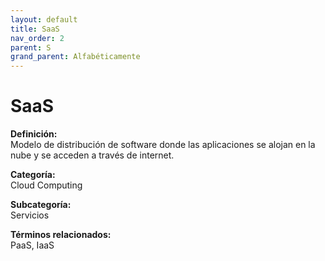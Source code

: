 ```yaml
---
layout: default
title: SaaS
nav_order: 2
parent: S
grand_parent: Alfabéticamente
---
```


# SaaS

**Definición:**  
Modelo de distribución de software donde las aplicaciones se alojan en la nube y se acceden a través de internet.

**Categoría:**  
Cloud Computing  

**Subcategoría:**  
Servicios

**Términos relacionados:**  
PaaS, IaaS
